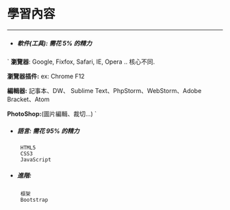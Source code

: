 # 學習內容

---
 
* ##### 軟件\(工具\): 需花 5% 的精力

 ` **瀏覽器**: Google, Fixfox, Safari, IE, Opera .. 核心不同.
  
  **瀏覽器插件:** ex: Chrome F12

  **編輯器:** 記事本、DW、 Sublime Text、PhpStorm、WebStorm、Adobe Bracket、Atom

  **PhotoShop:**(圖片編輯、裁切...)
`

* ##### 語言: 需花 95% 的精力

  ```
   HTML5
   CSS3
   JavaScript
  ```

* ##### 進階:

  ```
   框架
   Bootstrap
  ```


